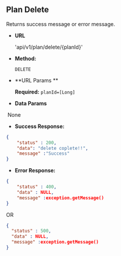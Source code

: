 
**Plan Delete**
----
  Returns success message or error message.

* **URL**

  'api/v1/plan/delete/{planId}'

* **Method:**

  `DELETE`
  
*  **URL Params **
   
   **Required:**
   `planId=[Long]`
   
* **Data Params**

​		None  

* **Success Response:**

```json
{
	"status" : 200,
	"data": "delete coplete!!",
	"message" :"Success"
}
```

* **Error Response:**

```json
{
	"status" : 400,
	"data" : NULL,
	"message" :exception.getMessage()
}
```

  OR

  ```json
{
	"status" : 500,
	"data" : NULL,
	"message" :exception.getMessage()
}
  ```

